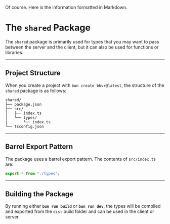 Of course. Here is the information formatted in Markdown.

# The `shared` Package

The `shared` package is primarily used for types that you may want to pass between the server and the client, but it can also be used for functions or libraries.

---

## Project Structure

When you create a project with `bun create bhvr@latest`, the structure of the `shared` package is as follows:

```
shared/
├── package.json
├── src/
│   ├── index.ts
│   └── types/
│       └── index.ts
└── tsconfig.json
```

---

## Barrel Export Pattern

The package uses a barrel export pattern. The contents of `src/index.ts` are:

```typescript
export * from "./types";
```

---

## Building the Package

By running either **`bun run build`** or **`bun run dev`**, the types will be compiled and exported from the `dist` build folder and can be used in the client or server.
